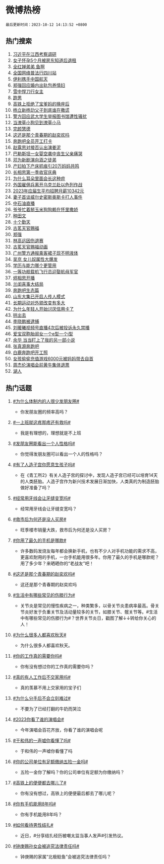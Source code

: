 # 微博热榜

`最后更新时间：2023-10-12 14:13:52 +0800`

## 热门搜索

1. [习近平在江西考察调研](https://m.weibo.cn/search?containerid=100103type%3D1%26t%3D10%26q%3D%23%E4%B9%A0%E8%BF%91%E5%B9%B3%E5%9C%A8%E6%B1%9F%E8%A5%BF%E8%80%83%E5%AF%9F%E8%B0%83%E7%A0%94%23&stream_entry_id=51&isnewpage=1&extparam=seat%3D1%26stream_entry_id%3D51%26pos%3D0%26filter_type%3Drealtimehot%26q%3D%2523%25E4%25B9%25A0%25E8%25BF%2591%25E5%25B9%25B3%25E5%259C%25A8%25E6%25B1%259F%25E8%25A5%25BF%25E8%2580%2583%25E5%25AF%259F%25E8%25B0%2583%25E7%25A0%2594%2523%26dgr%3D0%26c_type%3D51%26cate%3D10103%26display_time%3D1697091230%26pre_seqid%3D1697091230868027169203)
1. [女子怀孕5个月被房东知道后退租](https://m.weibo.cn/search?containerid=100103type%3D1%26t%3D10%26q%3D%23%E5%A5%B3%E5%AD%90%E6%80%80%E5%AD%955%E4%B8%AA%E6%9C%88%E8%A2%AB%E6%88%BF%E4%B8%9C%E7%9F%A5%E9%81%93%E5%90%8E%E9%80%80%E7%A7%9F%23&stream_entry_id=31&isnewpage=1&extparam=seat%3D1%26band_rank%3D1%26cate%3D5001%26stream_entry_id%3D31%26lcate%3D5001%26q%3D%2523%25E5%25A5%25B3%25E5%25AD%2590%25E6%2580%2580%25E5%25AD%25955%25E4%25B8%25AA%25E6%259C%2588%25E8%25A2%25AB%25E6%2588%25BF%25E4%25B8%259C%25E7%259F%25A5%25E9%2581%2593%25E5%2590%258E%25E9%2580%2580%25E7%25A7%259F%2523%26pos%3D0%26flag%3D1%26c_type%3D31%26dgr%3D0%26realpos%3D1%26filter_type%3Drealtimehot%26display_time%3D1697091230%26pre_seqid%3D1697091230868027169203)
1. [全红婵弟弟 鱼啊](https://m.weibo.cn/search?containerid=100103type%3D1%26t%3D10%26q%3D%E5%85%A8%E7%BA%A2%E5%A9%B5%E5%BC%9F%E5%BC%9F+%E9%B1%BC%E5%95%8A&stream_entry_id=31&isnewpage=1&extparam=seat%3D1%26band_rank%3D2%26cate%3D5001%26stream_entry_id%3D31%26lcate%3D5001%26q%3D%25E5%2585%25A8%25E7%25BA%25A2%25E5%25A9%25B5%25E5%25BC%259F%25E5%25BC%259F%2520%25E9%25B1%25BC%25E5%2595%258A%26pos%3D1%26flag%3D2%26c_type%3D31%26dgr%3D0%26realpos%3D2%26filter_type%3Drealtimehot%26display_time%3D1697091230%26pre_seqid%3D1697091230868027169203)
1. [全国网络普法行四川站](https://m.weibo.cn/search?containerid=100103type%3D1%26t%3D10%26q%3D%23%E5%85%A8%E5%9B%BD%E7%BD%91%E7%BB%9C%E6%99%AE%E6%B3%95%E8%A1%8C%E5%9B%9B%E5%B7%9D%E7%AB%99%23&stream_entry_id=31&isnewpage=1&extparam=seat%3D1%26band_rank%3D3%26cate%3D5001%26stream_entry_id%3D31%26lcate%3D5001%26q%3D%2523%25E5%2585%25A8%25E5%259B%25BD%25E7%25BD%2591%25E7%25BB%259C%25E6%2599%25AE%25E6%25B3%2595%25E8%25A1%258C%25E5%259B%259B%25E5%25B7%259D%25E7%25AB%2599%2523%26pos%3D2%26flag%3D0%26c_type%3D31%26dgr%3D0%26realpos%3D3%26filter_type%3Drealtimehot%26display_time%3D1697091230%26pre_seqid%3D1697091230868027169203)
1. [伊利携手中国航天](https://m.weibo.cn/search?containerid=100103type%3D1%26t%3D10%26q%3D%23%E4%BC%8A%E5%88%A9%E6%90%BA%E6%89%8B%E4%B8%AD%E5%9B%BD%E8%88%AA%E5%A4%A9%23&stream_entry_id=31&isnewpage=1&extparam=seat%3D1%26band_rank%3D4%26stream_entry_id%3D31%26is_ad_pos%3D1%26adid%3D207542%26lcate%3D5001%26topic_ad%3D1%26pos%3D3%26filter_type%3Drealtimehot%26q%3D%2523%25E4%25BC%258A%25E5%2588%25A9%25E6%2590%25BA%25E6%2589%258B%25E4%25B8%25AD%25E5%259B%25BD%25E8%2588%25AA%25E5%25A4%25A9%2523%26dgr%3D0%26c_type%3D31%26cate%3D5001%26display_time%3D1697091230%26pre_seqid%3D1697091230868027169203)
1. [郑强回应婚内出轨包养情妇](https://m.weibo.cn/search?containerid=100103type%3D1%26t%3D10%26q%3D%23%E9%83%91%E5%BC%BA%E5%9B%9E%E5%BA%94%E5%A9%9A%E5%86%85%E5%87%BA%E8%BD%A8%E5%8C%85%E5%85%BB%E6%83%85%E5%A6%87%23&stream_entry_id=31&isnewpage=1&extparam=seat%3D1%26band_rank%3D4%26cate%3D5001%26stream_entry_id%3D31%26lcate%3D5001%26q%3D%2523%25E9%2583%2591%25E5%25BC%25BA%25E5%259B%259E%25E5%25BA%2594%25E5%25A9%259A%25E5%2586%2585%25E5%2587%25BA%25E8%25BD%25A8%25E5%258C%2585%25E5%2585%25BB%25E6%2583%2585%25E5%25A6%2587%2523%26pos%3D4%26flag%3D1%26c_type%3D31%26dgr%3D0%26realpos%3D4%26filter_type%3Drealtimehot%26display_time%3D1697091230%26pre_seqid%3D1697091230868027169203)
1. [雪中悍刀行女主](https://m.weibo.cn/search?containerid=100103type%3D1%26t%3D10%26q%3D%23%E9%9B%AA%E4%B8%AD%E6%82%8D%E5%88%80%E8%A1%8C%E5%A5%B3%E4%B8%BB%23&stream_entry_id=31&isnewpage=1&extparam=seat%3D1%26band_rank%3D5%26cate%3D5001%26stream_entry_id%3D31%26lcate%3D5001%26q%3D%2523%25E9%259B%25AA%25E4%25B8%25AD%25E6%2582%258D%25E5%2588%2580%25E8%25A1%258C%25E5%25A5%25B3%25E4%25B8%25BB%2523%26pos%3D5%26flag%3D2%26c_type%3D31%26dgr%3D0%26realpos%3D5%26filter_type%3Drealtimehot%26display_time%3D1697091230%26pre_seqid%3D1697091230868027169203)
1. [跑男](https://m.weibo.cn/search?containerid=100103type%3D1%26t%3D10%26q%3D%E8%B7%91%E7%94%B7&stream_entry_id=31&isnewpage=1&extparam=seat%3D1%26band_rank%3D6%26cate%3D5001%26stream_entry_id%3D31%26lcate%3D5001%26q%3D%25E8%25B7%2591%25E7%2594%25B7%26pos%3D6%26flag%3D1%26c_type%3D31%26dgr%3D0%26realpos%3D6%26filter_type%3Drealtimehot%26display_time%3D1697091230%26pre_seqid%3D1697091230868027169203)
1. [高铁上拒绝了宝爹妈的换座后](https://m.weibo.cn/search?containerid=100103type%3D1%26t%3D10%26q%3D%23%E9%AB%98%E9%93%81%E4%B8%8A%E6%8B%92%E7%BB%9D%E4%BA%86%E5%AE%9D%E7%88%B9%E5%A6%88%E7%9A%84%E6%8D%A2%E5%BA%A7%E5%90%8E%23&stream_entry_id=31&isnewpage=1&extparam=seat%3D1%26band_rank%3D7%26cate%3D5001%26stream_entry_id%3D31%26lcate%3D5001%26q%3D%2523%25E9%25AB%2598%25E9%2593%2581%25E4%25B8%258A%25E6%258B%2592%25E7%25BB%259D%25E4%25BA%2586%25E5%25AE%259D%25E7%2588%25B9%25E5%25A6%2588%25E7%259A%2584%25E6%258D%25A2%25E5%25BA%25A7%25E5%2590%258E%2523%26pos%3D7%26flag%3D1%26c_type%3D31%26dgr%3D0%26realpos%3D7%26filter_type%3Drealtimehot%26display_time%3D1697091230%26pre_seqid%3D1697091230868027169203)
1. [杨立新杨玏父子到底谁在撒谎](https://m.weibo.cn/search?containerid=100103type%3D1%26t%3D10%26q%3D%23%E6%9D%A8%E7%AB%8B%E6%96%B0%E6%9D%A8%E7%8E%8F%E7%88%B6%E5%AD%90%E5%88%B0%E5%BA%95%E8%B0%81%E5%9C%A8%E6%92%92%E8%B0%8E%23&stream_entry_id=31&isnewpage=1&extparam=seat%3D1%26band_rank%3D8%26cate%3D5001%26stream_entry_id%3D31%26lcate%3D5001%26q%3D%2523%25E6%259D%25A8%25E7%25AB%258B%25E6%2596%25B0%25E6%259D%25A8%25E7%258E%258F%25E7%2588%25B6%25E5%25AD%2590%25E5%2588%25B0%25E5%25BA%2595%25E8%25B0%2581%25E5%259C%25A8%25E6%2592%2592%25E8%25B0%258E%2523%26pos%3D8%26flag%3D1%26c_type%3D31%26dgr%3D0%26realpos%3D8%26filter_type%3Drealtimehot%26display_time%3D1697091230%26pre_seqid%3D1697091230868027169203)
1. [警方回应武大学生举报图书馆遭性骚扰](https://m.weibo.cn/search?containerid=100103type%3D1%26t%3D10%26q%3D%23%E8%AD%A6%E6%96%B9%E5%9B%9E%E5%BA%94%E6%AD%A6%E5%A4%A7%E5%AD%A6%E7%94%9F%E4%B8%BE%E6%8A%A5%E5%9B%BE%E4%B9%A6%E9%A6%86%E9%81%AD%E6%80%A7%E9%AA%9A%E6%89%B0%23&stream_entry_id=31&isnewpage=1&extparam=seat%3D1%26band_rank%3D9%26cate%3D5001%26stream_entry_id%3D31%26lcate%3D5001%26q%3D%2523%25E8%25AD%25A6%25E6%2596%25B9%25E5%259B%259E%25E5%25BA%2594%25E6%25AD%25A6%25E5%25A4%25A7%25E5%25AD%25A6%25E7%2594%259F%25E4%25B8%25BE%25E6%258A%25A5%25E5%259B%25BE%25E4%25B9%25A6%25E9%25A6%2586%25E9%2581%25AD%25E6%2580%25A7%25E9%25AA%259A%25E6%2589%25B0%2523%26pos%3D9%26flag%3D1%26c_type%3D31%26dgr%3D0%26realpos%3D9%26filter_type%3Drealtimehot%26display_time%3D1697091230%26pre_seqid%3D1697091230868027169203)
1. [当潦草小狗见到潦草小马](https://m.weibo.cn/search?containerid=100103type%3D1%26t%3D10%26q%3D%23%E5%BD%93%E6%BD%A6%E8%8D%89%E5%B0%8F%E7%8B%97%E8%A7%81%E5%88%B0%E6%BD%A6%E8%8D%89%E5%B0%8F%E9%A9%AC%23&stream_entry_id=31&isnewpage=1&extparam=seat%3D1%26band_rank%3D10%26cate%3D5001%26stream_entry_id%3D31%26lcate%3D5001%26q%3D%2523%25E5%25BD%2593%25E6%25BD%25A6%25E8%258D%2589%25E5%25B0%258F%25E7%258B%2597%25E8%25A7%2581%25E5%2588%25B0%25E6%25BD%25A6%25E8%258D%2589%25E5%25B0%258F%25E9%25A9%25AC%2523%26pos%3D10%26flag%3D16%26c_type%3D31%26dgr%3D0%26realpos%3D10%26filter_type%3Drealtimehot%26display_time%3D1697091230%26pre_seqid%3D1697091230868027169203)
1. [完颜慧德](https://m.weibo.cn/search?containerid=100103type%3D1%26t%3D10%26q%3D%E5%AE%8C%E9%A2%9C%E6%85%A7%E5%BE%B7&stream_entry_id=31&isnewpage=1&extparam=seat%3D1%26band_rank%3D11%26cate%3D5001%26stream_entry_id%3D31%26lcate%3D5001%26q%3D%25E5%25AE%258C%25E9%25A2%259C%25E6%2585%25A7%25E5%25BE%25B7%26pos%3D11%26flag%3D2%26c_type%3D31%26dgr%3D0%26realpos%3D11%26filter_type%3Drealtimehot%26display_time%3D1697091230%26pre_seqid%3D1697091230868027169203)
1. [这还是那个青春期的赵奕欢吗](https://m.weibo.cn/search?containerid=100103type%3D1%26t%3D10%26q%3D%23%E8%BF%99%E8%BF%98%E6%98%AF%E9%82%A3%E4%B8%AA%E9%9D%92%E6%98%A5%E6%9C%9F%E7%9A%84%E8%B5%B5%E5%A5%95%E6%AC%A2%E5%90%97%23&stream_entry_id=31&isnewpage=1&extparam=seat%3D1%26band_rank%3D12%26cate%3D5001%26stream_entry_id%3D31%26lcate%3D5001%26q%3D%2523%25E8%25BF%2599%25E8%25BF%2598%25E6%2598%25AF%25E9%2582%25A3%25E4%25B8%25AA%25E9%259D%2592%25E6%2598%25A5%25E6%259C%259F%25E7%259A%2584%25E8%25B5%25B5%25E5%25A5%2595%25E6%25AC%25A2%25E5%2590%2597%2523%26pos%3D12%26flag%3D1%26c_type%3D31%26dgr%3D0%26realpos%3D12%26filter_type%3Drealtimehot%26display_time%3D1697091230%26pre_seqid%3D1697091230868027169203)
1. [奔跑吧全员开工打卡](https://m.weibo.cn/search?containerid=100103type%3D1%26t%3D10%26q%3D%23%E5%A5%94%E8%B7%91%E5%90%A7%E5%85%A8%E5%91%98%E5%BC%80%E5%B7%A5%E6%89%93%E5%8D%A1%23&stream_entry_id=31&isnewpage=1&extparam=seat%3D1%26band_rank%3D13%26cate%3D5001%26stream_entry_id%3D31%26lcate%3D5001%26q%3D%2523%25E5%25A5%2594%25E8%25B7%2591%25E5%2590%25A7%25E5%2585%25A8%25E5%2591%2598%25E5%25BC%2580%25E5%25B7%25A5%25E6%2589%2593%25E5%258D%25A1%2523%26pos%3D13%26flag%3D1%26c_type%3D31%26dgr%3D0%26realpos%3D13%26filter_type%3Drealtimehot%26display_time%3D1697091230%26pre_seqid%3D1697091230868027169203)
1. [赵露思对接否认出演姜泥](https://m.weibo.cn/search?containerid=100103type%3D1%26t%3D10%26q%3D%23%E8%B5%B5%E9%9C%B2%E6%80%9D%E5%AF%B9%E6%8E%A5%E5%90%A6%E8%AE%A4%E5%87%BA%E6%BC%94%E5%A7%9C%E6%B3%A5%23&stream_entry_id=31&isnewpage=1&extparam=seat%3D1%26band_rank%3D14%26cate%3D5001%26stream_entry_id%3D31%26lcate%3D5001%26q%3D%2523%25E8%25B5%25B5%25E9%259C%25B2%25E6%2580%259D%25E5%25AF%25B9%25E6%258E%25A5%25E5%2590%25A6%25E8%25AE%25A4%25E5%2587%25BA%25E6%25BC%2594%25E5%25A7%259C%25E6%25B3%25A5%2523%26pos%3D14%26flag%3D1%26c_type%3D31%26dgr%3D0%26realpos%3D14%26filter_type%3Drealtimehot%26display_time%3D1697091230%26pre_seqid%3D1697091230868027169203)
1. [巴勒斯坦一女婴空袭中丧生父亲痛哭](https://m.weibo.cn/search?containerid=100103type%3D1%26t%3D10%26q%3D%23%E5%B7%B4%E5%8B%92%E6%96%AF%E5%9D%A6%E4%B8%80%E5%A5%B3%E5%A9%B4%E7%A9%BA%E8%A2%AD%E4%B8%AD%E4%B8%A7%E7%94%9F%E7%88%B6%E4%BA%B2%E7%97%9B%E5%93%AD%23&stream_entry_id=31&isnewpage=1&extparam=seat%3D1%26band_rank%3D15%26cate%3D5001%26stream_entry_id%3D31%26lcate%3D5001%26q%3D%2523%25E5%25B7%25B4%25E5%258B%2592%25E6%2596%25AF%25E5%259D%25A6%25E4%25B8%2580%25E5%25A5%25B3%25E5%25A9%25B4%25E7%25A9%25BA%25E8%25A2%25AD%25E4%25B8%25AD%25E4%25B8%25A7%25E7%2594%259F%25E7%2588%25B6%25E4%25BA%25B2%25E7%2597%259B%25E5%2593%25AD%2523%26pos%3D15%26flag%3D0%26c_type%3D31%26dgr%3D0%26realpos%3D15%26filter_type%3Drealtimehot%26display_time%3D1697091230%26pre_seqid%3D1697091230868027169203)
1. [邓为新剧演向涵之徒弟](https://m.weibo.cn/search?containerid=100103type%3D1%26t%3D10%26q%3D%23%E9%82%93%E4%B8%BA%E6%96%B0%E5%89%A7%E6%BC%94%E5%90%91%E6%B6%B5%E4%B9%8B%E5%BE%92%E5%BC%9F%23&stream_entry_id=31&isnewpage=1&extparam=seat%3D1%26band_rank%3D16%26cate%3D5001%26stream_entry_id%3D31%26lcate%3D5001%26q%3D%2523%25E9%2582%2593%25E4%25B8%25BA%25E6%2596%25B0%25E5%2589%25A7%25E6%25BC%2594%25E5%2590%2591%25E6%25B6%25B5%25E4%25B9%258B%25E5%25BE%2592%25E5%25BC%259F%2523%26pos%3D16%26flag%3D1%26c_type%3D31%26dgr%3D0%26realpos%3D16%26filter_type%3Drealtimehot%26display_time%3D1697091230%26pre_seqid%3D1697091230868027169203)
1. [产妇拍下产床抓痕引20万妈妈共鸣](https://m.weibo.cn/search?containerid=100103type%3D1%26t%3D10%26q%3D%23%E4%BA%A7%E5%A6%87%E6%8B%8D%E4%B8%8B%E4%BA%A7%E5%BA%8A%E6%8A%93%E7%97%95%E5%BC%9520%E4%B8%87%E5%A6%88%E5%A6%88%E5%85%B1%E9%B8%A3%23&stream_entry_id=31&isnewpage=1&extparam=seat%3D1%26band_rank%3D17%26cate%3D5001%26stream_entry_id%3D31%26lcate%3D5001%26q%3D%2523%25E4%25BA%25A7%25E5%25A6%2587%25E6%258B%258D%25E4%25B8%258B%25E4%25BA%25A7%25E5%25BA%258A%25E6%258A%2593%25E7%2597%2595%25E5%25BC%259520%25E4%25B8%2587%25E5%25A6%2588%25E5%25A6%2588%25E5%2585%25B1%25E9%25B8%25A3%2523%26pos%3D17%26flag%3D2%26c_type%3D31%26dgr%3D0%26realpos%3D17%26filter_type%3Drealtimehot%26display_time%3D1697091230%26pre_seqid%3D1697091230868027169203)
1. [长相思第一季收官庆典](https://m.weibo.cn/search?containerid=100103type%3D1%26t%3D10%26q%3D%23%E9%95%BF%E7%9B%B8%E6%80%9D%E7%AC%AC%E4%B8%80%E5%AD%A3%E6%94%B6%E5%AE%98%E5%BA%86%E5%85%B8%23&stream_entry_id=31&isnewpage=1&extparam=seat%3D1%26band_rank%3D18%26cate%3D5001%26stream_entry_id%3D31%26lcate%3D5001%26q%3D%2523%25E9%2595%25BF%25E7%259B%25B8%25E6%2580%259D%25E7%25AC%25AC%25E4%25B8%2580%25E5%25AD%25A3%25E6%2594%25B6%25E5%25AE%2598%25E5%25BA%2586%25E5%2585%25B8%2523%26pos%3D18%26flag%3D1%26c_type%3D31%26dgr%3D0%26realpos%3D18%26filter_type%3Drealtimehot%26display_time%3D1697091230%26pre_seqid%3D1697091230868027169203)
1. [为什么耳朵里面会长这种痘](https://m.weibo.cn/search?containerid=100103type%3D1%26t%3D10%26q%3D%23%E4%B8%BA%E4%BB%80%E4%B9%88%E8%80%B3%E6%9C%B5%E9%87%8C%E9%9D%A2%E4%BC%9A%E9%95%BF%E8%BF%99%E7%A7%8D%E7%97%98%23&stream_entry_id=31&isnewpage=1&extparam=seat%3D1%26band_rank%3D19%26cate%3D5001%26stream_entry_id%3D31%26lcate%3D5001%26q%3D%2523%25E4%25B8%25BA%25E4%25BB%2580%25E4%25B9%2588%25E8%2580%25B3%25E6%259C%25B5%25E9%2587%258C%25E9%259D%25A2%25E4%25BC%259A%25E9%2595%25BF%25E8%25BF%2599%25E7%25A7%258D%25E7%2597%2598%2523%26pos%3D19%26flag%3D2%26c_type%3D31%26dgr%3D0%26realpos%3D19%26filter_type%3Drealtimehot%26display_time%3D1697091230%26pre_seqid%3D1697091230868027169203)
1. [外国雇佣兵离开乌克兰赴以色列作战](https://m.weibo.cn/search?containerid=100103type%3D1%26t%3D10%26q%3D%23%E5%A4%96%E5%9B%BD%E9%9B%87%E4%BD%A3%E5%85%B5%E7%A6%BB%E5%BC%80%E4%B9%8C%E5%85%8B%E5%85%B0%E8%B5%B4%E4%BB%A5%E8%89%B2%E5%88%97%E4%BD%9C%E6%88%98%23&stream_entry_id=31&isnewpage=1&extparam=seat%3D1%26band_rank%3D20%26cate%3D5001%26stream_entry_id%3D31%26lcate%3D5001%26q%3D%2523%25E5%25A4%2596%25E5%259B%25BD%25E9%259B%2587%25E4%25BD%25A3%25E5%2585%25B5%25E7%25A6%25BB%25E5%25BC%2580%25E4%25B9%258C%25E5%2585%258B%25E5%2585%25B0%25E8%25B5%25B4%25E4%25BB%25A5%25E8%2589%25B2%25E5%2588%2597%25E4%25BD%259C%25E6%2588%2598%2523%26pos%3D20%26flag%3D0%26c_type%3D31%26dgr%3D0%26realpos%3D20%26filter_type%3Drealtimehot%26display_time%3D1697091230%26pre_seqid%3D1697091230868027169203)
1. [2023年应届生平均招聘月薪10342元](https://m.weibo.cn/search?containerid=100103type%3D1%26t%3D10%26q%3D%232023%E5%B9%B4%E5%BA%94%E5%B1%8A%E7%94%9F%E5%B9%B3%E5%9D%87%E6%8B%9B%E8%81%98%E6%9C%88%E8%96%AA10342%E5%85%83%23&stream_entry_id=31&isnewpage=1&extparam=seat%3D1%26band_rank%3D21%26cate%3D5001%26stream_entry_id%3D31%26lcate%3D5001%26q%3D%25232023%25E5%25B9%25B4%25E5%25BA%2594%25E5%25B1%258A%25E7%2594%259F%25E5%25B9%25B3%25E5%259D%2587%25E6%258B%259B%25E8%2581%2598%25E6%259C%2588%25E8%2596%25AA10342%25E5%2585%2583%2523%26pos%3D21%26flag%3D0%26c_type%3D31%26dgr%3D0%26realpos%3D21%26filter_type%3Drealtimehot%26display_time%3D1697091230%26pre_seqid%3D1697091230868027169203)
1. [妻子首谈威尔史密斯奥斯卡打人事件](https://m.weibo.cn/search?containerid=100103type%3D1%26t%3D10%26q%3D%23%E5%A6%BB%E5%AD%90%E9%A6%96%E8%B0%88%E5%A8%81%E5%B0%94%E5%8F%B2%E5%AF%86%E6%96%AF%E5%A5%A5%E6%96%AF%E5%8D%A1%E6%89%93%E4%BA%BA%E4%BA%8B%E4%BB%B6%23&stream_entry_id=31&isnewpage=1&extparam=seat%3D1%26band_rank%3D22%26cate%3D5001%26stream_entry_id%3D31%26lcate%3D5001%26q%3D%2523%25E5%25A6%25BB%25E5%25AD%2590%25E9%25A6%2596%25E8%25B0%2588%25E5%25A8%2581%25E5%25B0%2594%25E5%258F%25B2%25E5%25AF%2586%25E6%2596%25AF%25E5%25A5%25A5%25E6%2596%25AF%25E5%258D%25A1%25E6%2589%2593%25E4%25BA%25BA%25E4%25BA%258B%25E4%25BB%25B6%2523%26pos%3D22%26flag%3D1%26c_type%3D31%26dgr%3D0%26realpos%3D22%26filter_type%3Drealtimehot%26display_time%3D1697091230%26pre_seqid%3D1697091230868027169203)
1. [中石油直播](https://m.weibo.cn/search?containerid=100103type%3D1%26t%3D10%26q%3D%23%E4%B8%AD%E7%9F%B3%E6%B2%B9%E7%9B%B4%E6%92%AD%23&stream_entry_id=31&isnewpage=1&extparam=seat%3D1%26band_rank%3D23%26cate%3D5001%26stream_entry_id%3D31%26lcate%3D5001%26q%3D%2523%25E4%25B8%25AD%25E7%259F%25B3%25E6%25B2%25B9%25E7%259B%25B4%25E6%2592%25AD%2523%26pos%3D23%26flag%3D1%26c_type%3D31%26dgr%3D0%26realpos%3D23%26filter_type%3Drealtimehot%26display_time%3D1697091230%26pre_seqid%3D1697091230868027169203)
1. [爷爷忙着掰玉米狗狗赖在怀里撒娇](https://m.weibo.cn/search?containerid=100103type%3D1%26t%3D10%26q%3D%23%E7%88%B7%E7%88%B7%E5%BF%99%E7%9D%80%E6%8E%B0%E7%8E%89%E7%B1%B3%E7%8B%97%E7%8B%97%E8%B5%96%E5%9C%A8%E6%80%80%E9%87%8C%E6%92%92%E5%A8%87%23&stream_entry_id=31&isnewpage=1&extparam=seat%3D1%26band_rank%3D24%26cate%3D5001%26stream_entry_id%3D31%26lcate%3D5001%26q%3D%2523%25E7%2588%25B7%25E7%2588%25B7%25E5%25BF%2599%25E7%259D%2580%25E6%258E%25B0%25E7%258E%2589%25E7%25B1%25B3%25E7%258B%2597%25E7%258B%2597%25E8%25B5%2596%25E5%259C%25A8%25E6%2580%2580%25E9%2587%258C%25E6%2592%2592%25E5%25A8%2587%2523%26pos%3D24%26flag%3D32768%26c_type%3D31%26dgr%3D0%26realpos%3D24%26filter_type%3Drealtimehot%26display_time%3D1697091230%26pre_seqid%3D1697091230868027169203)
1. [种田文](https://m.weibo.cn/search?containerid=100103type%3D1%26t%3D10%26q%3D%E7%A7%8D%E7%94%B0%E6%96%87&stream_entry_id=31&isnewpage=1&extparam=seat%3D1%26band_rank%3D25%26cate%3D5001%26stream_entry_id%3D31%26lcate%3D5001%26q%3D%25E7%25A7%258D%25E7%2594%25B0%25E6%2596%2587%26pos%3D25%26flag%3D1%26c_type%3D31%26dgr%3D0%26realpos%3D25%26filter_type%3Drealtimehot%26display_time%3D1697091230%26pre_seqid%3D1697091230868027169203)
1. [十个勤天](https://m.weibo.cn/search?containerid=100103type%3D1%26t%3D10%26q%3D%E5%8D%81%E4%B8%AA%E5%8B%A4%E5%A4%A9&stream_entry_id=31&isnewpage=1&extparam=seat%3D1%26band_rank%3D26%26cate%3D5001%26stream_entry_id%3D31%26lcate%3D5001%26q%3D%25E5%258D%2581%25E4%25B8%25AA%25E5%258B%25A4%25E5%25A4%25A9%26pos%3D26%26flag%3D1%26c_type%3D31%26dgr%3D0%26realpos%3D26%26filter_type%3Drealtimehot%26display_time%3D1697091230%26pre_seqid%3D1697091230868027169203)
1. [古茗天官赐福](https://m.weibo.cn/search?containerid=100103type%3D1%26t%3D10%26q%3D%E5%8F%A4%E8%8C%97%E5%A4%A9%E5%AE%98%E8%B5%90%E7%A6%8F&stream_entry_id=31&isnewpage=1&extparam=seat%3D1%26band_rank%3D27%26cate%3D5001%26stream_entry_id%3D31%26lcate%3D5001%26q%3D%25E5%258F%25A4%25E8%258C%2597%25E5%25A4%25A9%25E5%25AE%2598%25E8%25B5%2590%25E7%25A6%258F%26pos%3D27%26flag%3D1%26c_type%3D31%26dgr%3D0%26realpos%3D27%26filter_type%3Drealtimehot%26display_time%3D1697091230%26pre_seqid%3D1697091230868027169203)
1. [郑强](https://m.weibo.cn/search?containerid=100103type%3D1%26t%3D10%26q%3D%E9%83%91%E5%BC%BA&stream_entry_id=31&isnewpage=1&extparam=seat%3D1%26band_rank%3D28%26cate%3D5001%26stream_entry_id%3D31%26lcate%3D5001%26q%3D%25E9%2583%2591%25E5%25BC%25BA%26pos%3D28%26flag%3D1%26c_type%3D31%26dgr%3D0%26realpos%3D28%26filter_type%3Drealtimehot%26display_time%3D1697091230%26pre_seqid%3D1697091230868027169203)
1. [林高远因伤退赛](https://m.weibo.cn/search?containerid=100103type%3D1%26t%3D10%26q%3D%23%E6%9E%97%E9%AB%98%E8%BF%9C%E5%9B%A0%E4%BC%A4%E9%80%80%E8%B5%9B%23&stream_entry_id=31&isnewpage=1&extparam=seat%3D1%26band_rank%3D29%26cate%3D5001%26stream_entry_id%3D31%26lcate%3D5001%26q%3D%2523%25E6%259E%2597%25E9%25AB%2598%25E8%25BF%259C%25E5%259B%25A0%25E4%25BC%25A4%25E9%2580%2580%25E8%25B5%259B%2523%26pos%3D29%26flag%3D1%26c_type%3D31%26dgr%3D0%26realpos%3D29%26filter_type%3Drealtimehot%26display_time%3D1697091230%26pre_seqid%3D1697091230868027169203)
1. [古茗天官赐福动画](https://m.weibo.cn/search?containerid=100103type%3D1%26t%3D10%26q%3D%23%E5%8F%A4%E8%8C%97%E5%A4%A9%E5%AE%98%E8%B5%90%E7%A6%8F%E5%8A%A8%E7%94%BB%23&stream_entry_id=31&isnewpage=1&extparam=seat%3D1%26band_rank%3D30%26cate%3D5001%26stream_entry_id%3D31%26lcate%3D5001%26q%3D%2523%25E5%258F%25A4%25E8%258C%2597%25E5%25A4%25A9%25E5%25AE%2598%25E8%25B5%2590%25E7%25A6%258F%25E5%258A%25A8%25E7%2594%25BB%2523%26pos%3D30%26flag%3D1%26c_type%3D31%26dgr%3D0%26realpos%3D30%26filter_type%3Drealtimehot%26display_time%3D1697091230%26pre_seqid%3D1697091230868027169203)
1. [广州警方通报乘客裙子现不明液体](https://m.weibo.cn/search?containerid=100103type%3D1%26t%3D10%26q%3D%23%E5%B9%BF%E5%B7%9E%E8%AD%A6%E6%96%B9%E9%80%9A%E6%8A%A5%E4%B9%98%E5%AE%A2%E8%A3%99%E5%AD%90%E7%8E%B0%E4%B8%8D%E6%98%8E%E6%B6%B2%E4%BD%93%23&stream_entry_id=31&isnewpage=1&extparam=seat%3D1%26band_rank%3D31%26cate%3D5001%26stream_entry_id%3D31%26lcate%3D5001%26q%3D%2523%25E5%25B9%25BF%25E5%25B7%259E%25E8%25AD%25A6%25E6%2596%25B9%25E9%2580%259A%25E6%258A%25A5%25E4%25B9%2598%25E5%25AE%25A2%25E8%25A3%2599%25E5%25AD%2590%25E7%258E%25B0%25E4%25B8%258D%25E6%2598%258E%25E6%25B6%25B2%25E4%25BD%2593%2523%26pos%3D31%26flag%3D1%26c_type%3D31%26dgr%3D0%26realpos%3D31%26filter_type%3Drealtimehot%26display_time%3D1697091230%26pre_seqid%3D1697091230868027169203)
1. [吴京 女儿奴属性大爆发](https://m.weibo.cn/search?containerid=100103type%3D1%26t%3D10%26q%3D%E5%90%B4%E4%BA%AC+%E5%A5%B3%E5%84%BF%E5%A5%B4%E5%B1%9E%E6%80%A7%E5%A4%A7%E7%88%86%E5%8F%91&stream_entry_id=31&isnewpage=1&extparam=seat%3D1%26band_rank%3D32%26cate%3D5001%26stream_entry_id%3D31%26lcate%3D5001%26q%3D%25E5%2590%25B4%25E4%25BA%25AC%2520%25E5%25A5%25B3%25E5%2584%25BF%25E5%25A5%25B4%25E5%25B1%259E%25E6%2580%25A7%25E5%25A4%25A7%25E7%2588%2586%25E5%258F%2591%26pos%3D32%26flag%3D0%26c_type%3D31%26dgr%3D0%26realpos%3D32%26filter_type%3Drealtimehot%26display_time%3D1697091230%26pre_seqid%3D1697091230868027169203)
1. [学历与能力哪个更管用](https://m.weibo.cn/search?containerid=100103type%3D1%26t%3D10%26q%3D%23%E5%AD%A6%E5%8E%86%E4%B8%8E%E8%83%BD%E5%8A%9B%E5%93%AA%E4%B8%AA%E6%9B%B4%E7%AE%A1%E7%94%A8%23&stream_entry_id=31&isnewpage=1&extparam=seat%3D1%26band_rank%3D33%26cate%3D5001%26stream_entry_id%3D31%26lcate%3D5001%26q%3D%2523%25E5%25AD%25A6%25E5%258E%2586%25E4%25B8%258E%25E8%2583%25BD%25E5%258A%259B%25E5%2593%25AA%25E4%25B8%25AA%25E6%259B%25B4%25E7%25AE%25A1%25E7%2594%25A8%2523%26pos%3D33%26flag%3D1%26c_type%3D31%26dgr%3D0%26realpos%3D33%26filter_type%3Drealtimehot%26display_time%3D1697091230%26pre_seqid%3D1697091230868027169203)
1. [一等功舰载机飞行员迎娶航母军官](https://m.weibo.cn/search?containerid=100103type%3D1%26t%3D10%26q%3D%23%E4%B8%80%E7%AD%89%E5%8A%9F%E8%88%B0%E8%BD%BD%E6%9C%BA%E9%A3%9E%E8%A1%8C%E5%91%98%E8%BF%8E%E5%A8%B6%E8%88%AA%E6%AF%8D%E5%86%9B%E5%AE%98%23&stream_entry_id=31&isnewpage=1&extparam=seat%3D1%26band_rank%3D34%26cate%3D5001%26stream_entry_id%3D31%26lcate%3D5001%26q%3D%2523%25E4%25B8%2580%25E7%25AD%2589%25E5%258A%259F%25E8%2588%25B0%25E8%25BD%25BD%25E6%259C%25BA%25E9%25A3%259E%25E8%25A1%258C%25E5%2591%2598%25E8%25BF%258E%25E5%25A8%25B6%25E8%2588%25AA%25E6%25AF%258D%25E5%2586%259B%25E5%25AE%2598%2523%26pos%3D34%26flag%3D32768%26c_type%3D31%26dgr%3D0%26realpos%3D34%26filter_type%3Drealtimehot%26display_time%3D1697091230%26pre_seqid%3D1697091230868027169203)
1. [烬相思开播](https://m.weibo.cn/search?containerid=100103type%3D1%26t%3D10%26q%3D%23%E7%83%AC%E7%9B%B8%E6%80%9D%E5%BC%80%E6%92%AD%23&stream_entry_id=31&isnewpage=1&extparam=seat%3D1%26band_rank%3D35%26cate%3D5001%26stream_entry_id%3D31%26lcate%3D5001%26q%3D%2523%25E7%2583%25AC%25E7%259B%25B8%25E6%2580%259D%25E5%25BC%2580%25E6%2592%25AD%2523%26pos%3D35%26flag%3D0%26c_type%3D31%26dgr%3D0%26realpos%3D35%26filter_type%3Drealtimehot%26display_time%3D1697091230%26pre_seqid%3D1697091230868027169203)
1. [兰闺喜事大结局](https://m.weibo.cn/search?containerid=100103type%3D1%26t%3D10%26q%3D%E5%85%B0%E9%97%BA%E5%96%9C%E4%BA%8B%E5%A4%A7%E7%BB%93%E5%B1%80&stream_entry_id=31&isnewpage=1&extparam=seat%3D1%26band_rank%3D36%26cate%3D5001%26stream_entry_id%3D31%26lcate%3D5001%26q%3D%25E5%2585%25B0%25E9%2597%25BA%25E5%2596%259C%25E4%25BA%258B%25E5%25A4%25A7%25E7%25BB%2593%25E5%25B1%2580%26pos%3D36%26flag%3D1%26c_type%3D31%26dgr%3D0%26realpos%3D36%26filter_type%3Drealtimehot%26display_time%3D1697091230%26pre_seqid%3D1697091230868027169203)
1. [奔跑吧生态篇](https://m.weibo.cn/search?containerid=100103type%3D1%26t%3D10%26q%3D%23%E5%A5%94%E8%B7%91%E5%90%A7%E7%94%9F%E6%80%81%E7%AF%87%23&stream_entry_id=31&isnewpage=1&extparam=seat%3D1%26band_rank%3D37%26cate%3D5001%26stream_entry_id%3D31%26lcate%3D5001%26q%3D%2523%25E5%25A5%2594%25E8%25B7%2591%25E5%2590%25A7%25E7%2594%259F%25E6%2580%2581%25E7%25AF%2587%2523%26pos%3D37%26flag%3D1%26c_type%3D31%26dgr%3D0%26realpos%3D37%26filter_type%3Drealtimehot%26display_time%3D1697091230%26pre_seqid%3D1697091230868027169203)
1. [山东大集已开启人传人模式](https://m.weibo.cn/search?containerid=100103type%3D1%26t%3D10%26q%3D%23%E5%B1%B1%E4%B8%9C%E5%A4%A7%E9%9B%86%E5%B7%B2%E5%BC%80%E5%90%AF%E4%BA%BA%E4%BC%A0%E4%BA%BA%E6%A8%A1%E5%BC%8F%23&stream_entry_id=31&isnewpage=1&extparam=seat%3D1%26band_rank%3D38%26cate%3D5001%26stream_entry_id%3D31%26lcate%3D5001%26q%3D%2523%25E5%25B1%25B1%25E4%25B8%259C%25E5%25A4%25A7%25E9%259B%2586%25E5%25B7%25B2%25E5%25BC%2580%25E5%2590%25AF%25E4%25BA%25BA%25E4%25BC%25A0%25E4%25BA%25BA%25E6%25A8%25A1%25E5%25BC%258F%2523%26pos%3D38%26flag%3D32768%26c_type%3D31%26dgr%3D0%26realpos%3D38%26filter_type%3Drealtimehot%26display_time%3D1697091230%26pre_seqid%3D1697091230868027169203)
1. [长期运动对外貌改变有多大](https://m.weibo.cn/search?containerid=100103type%3D1%26t%3D10%26q%3D%23%E9%95%BF%E6%9C%9F%E8%BF%90%E5%8A%A8%E5%AF%B9%E5%A4%96%E8%B2%8C%E6%94%B9%E5%8F%98%E6%9C%89%E5%A4%9A%E5%A4%A7%23&stream_entry_id=31&isnewpage=1&extparam=seat%3D1%26band_rank%3D39%26cate%3D5001%26stream_entry_id%3D31%26lcate%3D5001%26q%3D%2523%25E9%2595%25BF%25E6%259C%259F%25E8%25BF%2590%25E5%258A%25A8%25E5%25AF%25B9%25E5%25A4%2596%25E8%25B2%258C%25E6%2594%25B9%25E5%258F%2598%25E6%259C%2589%25E5%25A4%259A%25E5%25A4%25A7%2523%26pos%3D39%26flag%3D0%26c_type%3D31%26dgr%3D0%26realpos%3D39%26filter_type%3Drealtimehot%26display_time%3D1697091230%26pre_seqid%3D1697091230868027169203)
1. [为什么年轻人开始讨厌信用卡了](https://m.weibo.cn/search?containerid=100103type%3D1%26t%3D10%26q%3D%23%E4%B8%BA%E4%BB%80%E4%B9%88%E5%B9%B4%E8%BD%BB%E4%BA%BA%E5%BC%80%E5%A7%8B%E8%AE%A8%E5%8E%8C%E4%BF%A1%E7%94%A8%E5%8D%A1%E4%BA%86%23&stream_entry_id=31&isnewpage=1&extparam=seat%3D1%26band_rank%3D40%26cate%3D5001%26stream_entry_id%3D31%26lcate%3D5001%26q%3D%2523%25E4%25B8%25BA%25E4%25BB%2580%25E4%25B9%2588%25E5%25B9%25B4%25E8%25BD%25BB%25E4%25BA%25BA%25E5%25BC%2580%25E5%25A7%258B%25E8%25AE%25A8%25E5%258E%258C%25E4%25BF%25A1%25E7%2594%25A8%25E5%258D%25A1%25E4%25BA%2586%2523%26pos%3D40%26flag%3D0%26c_type%3D31%26dgr%3D0%26realpos%3D40%26filter_type%3Drealtimehot%26display_time%3D1697091230%26pre_seqid%3D1697091230868027169203)
1. [拱出去](https://m.weibo.cn/search?containerid=100103type%3D1%26t%3D10%26q%3D%E6%8B%B1%E5%87%BA%E5%8E%BB&stream_entry_id=31&isnewpage=1&extparam=seat%3D1%26band_rank%3D41%26cate%3D5001%26stream_entry_id%3D31%26lcate%3D5001%26q%3D%25E6%258B%25B1%25E5%2587%25BA%25E5%258E%25BB%26pos%3D41%26flag%3D1%26c_type%3D31%26dgr%3D0%26realpos%3D41%26filter_type%3Drealtimehot%26display_time%3D1697091230%26pre_seqid%3D1697091230868027169203)
1. [李晓鹏被逮捕](https://m.weibo.cn/search?containerid=100103type%3D1%26t%3D10%26q%3D%23%E6%9D%8E%E6%99%93%E9%B9%8F%E8%A2%AB%E9%80%AE%E6%8D%95%23&stream_entry_id=31&isnewpage=1&extparam=seat%3D1%26band_rank%3D42%26cate%3D5001%26stream_entry_id%3D31%26lcate%3D5001%26q%3D%2523%25E6%259D%258E%25E6%2599%2593%25E9%25B9%258F%25E8%25A2%25AB%25E9%2580%25AE%25E6%258D%2595%2523%26pos%3D42%26flag%3D0%26c_type%3D31%26dgr%3D0%26realpos%3D42%26filter_type%3Drealtimehot%26display_time%3D1697091230%26pre_seqid%3D1697091230868027169203)
1. [刘暖曦视频号直播4次后被投诉永久禁播](https://m.weibo.cn/search?containerid=100103type%3D1%26t%3D10%26q%3D%23%E5%88%98%E6%9A%96%E6%9B%A6%E8%A7%86%E9%A2%91%E5%8F%B7%E7%9B%B4%E6%92%AD4%E6%AC%A1%E5%90%8E%E8%A2%AB%E6%8A%95%E8%AF%89%E6%B0%B8%E4%B9%85%E7%A6%81%E6%92%AD%23&stream_entry_id=31&isnewpage=1&extparam=seat%3D1%26band_rank%3D43%26cate%3D5001%26stream_entry_id%3D31%26lcate%3D5001%26q%3D%2523%25E5%2588%2598%25E6%259A%2596%25E6%259B%25A6%25E8%25A7%2586%25E9%25A2%2591%25E5%258F%25B7%25E7%259B%25B4%25E6%2592%25AD4%25E6%25AC%25A1%25E5%2590%258E%25E8%25A2%25AB%25E6%258A%2595%25E8%25AF%2589%25E6%25B0%25B8%25E4%25B9%2585%25E7%25A6%2581%25E6%2592%25AD%2523%26pos%3D43%26flag%3D0%26c_type%3D31%26dgr%3D0%26realpos%3D43%26filter_type%3Drealtimehot%26display_time%3D1697091230%26pre_seqid%3D1697091230868027169203)
1. [爱宝双胞胎闺女一个e型一个i型](https://m.weibo.cn/search?containerid=100103type%3D1%26t%3D10%26q%3D%23%E7%88%B1%E5%AE%9D%E5%8F%8C%E8%83%9E%E8%83%8E%E9%97%BA%E5%A5%B3%E4%B8%80%E4%B8%AAe%E5%9E%8B%E4%B8%80%E4%B8%AAi%E5%9E%8B%23&stream_entry_id=31&isnewpage=1&extparam=seat%3D1%26band_rank%3D44%26cate%3D5001%26stream_entry_id%3D31%26lcate%3D5001%26q%3D%2523%25E7%2588%25B1%25E5%25AE%259D%25E5%258F%258C%25E8%2583%259E%25E8%2583%258E%25E9%2597%25BA%25E5%25A5%25B3%25E4%25B8%2580%25E4%25B8%25AAe%25E5%259E%258B%25E4%25B8%2580%25E4%25B8%25AAi%25E5%259E%258B%2523%26pos%3D44%26flag%3D32768%26c_type%3D31%26dgr%3D0%26realpos%3D44%26filter_type%3Drealtimehot%26display_time%3D1697091230%26pre_seqid%3D1697091230868027169203)
1. [余华 当当盯上了我的另一部小说](https://m.weibo.cn/search?containerid=100103type%3D1%26t%3D10%26q%3D%E4%BD%99%E5%8D%8E+%E5%BD%93%E5%BD%93%E7%9B%AF%E4%B8%8A%E4%BA%86%E6%88%91%E7%9A%84%E5%8F%A6%E4%B8%80%E9%83%A8%E5%B0%8F%E8%AF%B4&stream_entry_id=31&isnewpage=1&extparam=seat%3D1%26band_rank%3D45%26cate%3D5001%26stream_entry_id%3D31%26lcate%3D5001%26q%3D%25E4%25BD%2599%25E5%258D%258E%2520%25E5%25BD%2593%25E5%25BD%2593%25E7%259B%25AF%25E4%25B8%258A%25E4%25BA%2586%25E6%2588%2591%25E7%259A%2584%25E5%258F%25A6%25E4%25B8%2580%25E9%2583%25A8%25E5%25B0%258F%25E8%25AF%25B4%26pos%3D45%26flag%3D0%26c_type%3D31%26dgr%3D0%26realpos%3D45%26filter_type%3Drealtimehot%26display_time%3D1697091230%26pre_seqid%3D1697091230868027169203)
1. [张真源奔跑吧](https://m.weibo.cn/search?containerid=100103type%3D1%26t%3D10%26q%3D%23%E5%BC%A0%E7%9C%9F%E6%BA%90%E5%A5%94%E8%B7%91%E5%90%A7%23&stream_entry_id=31&isnewpage=1&extparam=seat%3D1%26band_rank%3D46%26cate%3D5001%26stream_entry_id%3D31%26lcate%3D5001%26q%3D%2523%25E5%25BC%25A0%25E7%259C%259F%25E6%25BA%2590%25E5%25A5%2594%25E8%25B7%2591%25E5%2590%25A7%2523%26pos%3D46%26flag%3D1%26c_type%3D31%26dgr%3D0%26realpos%3D46%26filter_type%3Drealtimehot%26display_time%3D1697091230%26pre_seqid%3D1697091230868027169203)
1. [白鹿奔跑吧开工照](https://m.weibo.cn/search?containerid=100103type%3D1%26t%3D10%26q%3D%23%E7%99%BD%E9%B9%BF%E5%A5%94%E8%B7%91%E5%90%A7%E5%BC%80%E5%B7%A5%E7%85%A7%23&stream_entry_id=31&isnewpage=1&extparam=seat%3D1%26band_rank%3D47%26cate%3D5001%26stream_entry_id%3D31%26lcate%3D5001%26q%3D%2523%25E7%2599%25BD%25E9%25B9%25BF%25E5%25A5%2594%25E8%25B7%2591%25E5%2590%25A7%25E5%25BC%2580%25E5%25B7%25A5%25E7%2585%25A7%2523%26pos%3D47%26flag%3D1%26c_type%3D31%26dgr%3D0%26realpos%3D47%26filter_type%3Drealtimehot%26display_time%3D1697091230%26pre_seqid%3D1697091230868027169203)
1. [女孩偷偷充值游戏6000元被妈妈带去自首](https://m.weibo.cn/search?containerid=100103type%3D1%26t%3D10%26q%3D%23%E5%A5%B3%E5%AD%A9%E5%81%B7%E5%81%B7%E5%85%85%E5%80%BC%E6%B8%B8%E6%88%8F6000%E5%85%83%E8%A2%AB%E5%A6%88%E5%A6%88%E5%B8%A6%E5%8E%BB%E8%87%AA%E9%A6%96%23&stream_entry_id=31&isnewpage=1&extparam=seat%3D1%26band_rank%3D48%26cate%3D5001%26stream_entry_id%3D31%26lcate%3D5001%26q%3D%2523%25E5%25A5%25B3%25E5%25AD%25A9%25E5%2581%25B7%25E5%2581%25B7%25E5%2585%2585%25E5%2580%25BC%25E6%25B8%25B8%25E6%2588%258F6000%25E5%2585%2583%25E8%25A2%25AB%25E5%25A6%2588%25E5%25A6%2588%25E5%25B8%25A6%25E5%258E%25BB%25E8%2587%25AA%25E9%25A6%2596%2523%26pos%3D48%26flag%3D32768%26c_type%3D31%26dgr%3D0%26realpos%3D48%26filter_type%3Drealtimehot%26display_time%3D1697091230%26pre_seqid%3D1697091230868027169203)
1. [周杰伦演唱会前黄牛集体退票](https://m.weibo.cn/search?containerid=100103type%3D1%26t%3D10%26q%3D%23%E5%91%A8%E6%9D%B0%E4%BC%A6%E6%BC%94%E5%94%B1%E4%BC%9A%E5%89%8D%E9%BB%84%E7%89%9B%E9%9B%86%E4%BD%93%E9%80%80%E7%A5%A8%23&stream_entry_id=31&isnewpage=1&extparam=seat%3D1%26band_rank%3D49%26cate%3D5001%26stream_entry_id%3D31%26lcate%3D5001%26q%3D%2523%25E5%2591%25A8%25E6%259D%25B0%25E4%25BC%25A6%25E6%25BC%2594%25E5%2594%25B1%25E4%25BC%259A%25E5%2589%258D%25E9%25BB%2584%25E7%2589%259B%25E9%259B%2586%25E4%25BD%2593%25E9%2580%2580%25E7%25A5%25A8%2523%26pos%3D49%26flag%3D0%26c_type%3D31%26dgr%3D0%26realpos%3D49%26filter_type%3Drealtimehot%26display_time%3D1697091230%26pre_seqid%3D1697091230868027169203)
1. [湖人](https://m.weibo.cn/search?containerid=100103type%3D1%26t%3D10%26q%3D%E6%B9%96%E4%BA%BA&stream_entry_id=31&isnewpage=1&extparam=seat%3D1%26band_rank%3D50%26cate%3D5001%26stream_entry_id%3D31%26lcate%3D5001%26q%3D%25E6%25B9%2596%25E4%25BA%25BA%26pos%3D50%26flag%3D1%26c_type%3D31%26dgr%3D0%26realpos%3D50%26filter_type%3Drealtimehot%26display_time%3D1697091230%26pre_seqid%3D1697091230868027169203)

## 热门话题

1. [#为什么体制内的人很少发朋友圈#](https://m.weibo.cn/search?containerid=231522type%3D1%26t%3D10%26q%3D%23%E4%B8%BA%E4%BB%80%E4%B9%88%E4%BD%93%E5%88%B6%E5%86%85%E7%9A%84%E4%BA%BA%E5%BE%88%E5%B0%91%E5%8F%91%E6%9C%8B%E5%8F%8B%E5%9C%88%23&stream_entry_id=128&isnewpage=1&extparam=seat%3D1%26unitid%3D1696940857446%26pos%3D1-0-0%26c_type%3D128%26dgr%3D0%26lcate%3D5004%26cate%3D5004%26display_time%3D1697091231%26pre_seqid%3D169709123196401970031)
    - 你发朋友圈的频率高吗？

1. [#一上班就这疼那疼还有救吗#](https://m.weibo.cn/search?containerid=231522type%3D1%26t%3D10%26q%3D%23%E4%B8%80%E4%B8%8A%E7%8F%AD%E5%B0%B1%E8%BF%99%E7%96%BC%E9%82%A3%E7%96%BC%E8%BF%98%E6%9C%89%E6%95%91%E5%90%97%23&stream_entry_id=128&isnewpage=1&extparam=seat%3D1%26unitid%3D1696995449524%26pos%3D1-0-1%26c_type%3D128%26dgr%3D0%26lcate%3D5004%26cate%3D5004%26display_time%3D1697091231%26pre_seqid%3D169709123196401970031)
    - 我是有理想的，理想就是不上班

1. [#发朋友圈能看出一个人性格吗#](https://m.weibo.cn/search?containerid=231522type%3D1%26t%3D10%26q%3D%23%E5%8F%91%E6%9C%8B%E5%8F%8B%E5%9C%88%E8%83%BD%E7%9C%8B%E5%87%BA%E4%B8%80%E4%B8%AA%E4%BA%BA%E6%80%A7%E6%A0%BC%E5%90%97%23&stream_entry_id=128&isnewpage=1&extparam=seat%3D1%26unitid%3D1697065984331%26pos%3D1-0-2%26c_type%3D128%26dgr%3D0%26lcate%3D5004%26cate%3D5004%26display_time%3D1697091231%26pre_seqid%3D169709123196401970031)
    - 你觉得发朋友圈可以看出一个人的性格吗？

1. [#有了人造子宫你愿意生孩子吗#](https://m.weibo.cn/search?containerid=231522type%3D1%26t%3D10%26q%3D%23%E6%9C%89%E4%BA%86%E4%BA%BA%E9%80%A0%E5%AD%90%E5%AE%AB%E4%BD%A0%E6%84%BF%E6%84%8F%E7%94%9F%E5%AD%A9%E5%AD%90%E5%90%97%23&stream_entry_id=128&isnewpage=1&extparam=seat%3D1%26unitid%3D1697088799961%26pos%3D1-0-3%26c_type%3D128%26dgr%3D0%26lcate%3D5004%26cate%3D5004%26display_time%3D1697091231%26pre_seqid%3D169709123196401970031)
    - 在《青工所2》有关人造子宫的探讨中，发现人造子宫已经可以培育14天的人类胚胎。人造子宫作为新兴技术发展日渐加快，人类真的为制造胚胎做好准备了吗？

1. [#经常用牙线会让牙缝变宽吗#](https://m.weibo.cn/search?containerid=231522type%3D1%26t%3D10%26q%3D%23%E7%BB%8F%E5%B8%B8%E7%94%A8%E7%89%99%E7%BA%BF%E4%BC%9A%E8%AE%A9%E7%89%99%E7%BC%9D%E5%8F%98%E5%AE%BD%E5%90%97%23&stream_entry_id=128&isnewpage=1&extparam=seat%3D1%26unitid%3D1697065994804%26pos%3D1-0-4%26c_type%3D128%26dgr%3D0%26lcate%3D5004%26cate%3D5004%26display_time%3D1697091231%26pre_seqid%3D169709123196401970031)
    - 经常用牙线会让牙缝变宽吗？

1. [#救市后为何还是没人买房#](https://m.weibo.cn/search?containerid=231522type%3D1%26t%3D10%26q%3D%23%E6%95%91%E5%B8%82%E5%90%8E%E4%B8%BA%E4%BD%95%E8%BF%98%E6%98%AF%E6%B2%A1%E4%BA%BA%E4%B9%B0%E6%88%BF%23&stream_entry_id=128&isnewpage=1&extparam=seat%3D1%26unitid%3D1697038424661%26pos%3D1-0-5%26c_type%3D128%26dgr%3D0%26lcate%3D5004%26cate%3D5004%26display_time%3D1697091231%26pre_seqid%3D169709123196401970031)
    - 旺季楼市销量大跌，救市后为何还是没人买房？

1. [#你用了最久的手机是哪款#](https://m.weibo.cn/search?containerid=231522type%3D1%26t%3D10%26q%3D%23%E4%BD%A0%E7%94%A8%E4%BA%86%E6%9C%80%E4%B9%85%E7%9A%84%E6%89%8B%E6%9C%BA%E6%98%AF%E5%93%AA%E6%AC%BE%23&stream_entry_id=128&isnewpage=1&extparam=seat%3D1%26unitid%3D1696995739983%26pos%3D1-0-6%26c_type%3D128%26dgr%3D0%26lcate%3D5004%26cate%3D5004%26display_time%3D1697091231%26pre_seqid%3D169709123196401970031)
    - 许多数码发烧友每年都会换新手机，也有不少人对手机功能的需求不高，更喜欢耐用的手机，一台手机能用很多年。你用了最久的手机是哪款呢？用了多少年？来晒晒你的“老战友”吧！

1. [#这还是那个青春期的赵奕欢吗#](https://m.weibo.cn/search?containerid=231522type%3D1%26t%3D10%26q%3D%23%E8%BF%99%E8%BF%98%E6%98%AF%E9%82%A3%E4%B8%AA%E9%9D%92%E6%98%A5%E6%9C%9F%E7%9A%84%E8%B5%B5%E5%A5%95%E6%AC%A2%E5%90%97%23&stream_entry_id=128&isnewpage=1&extparam=seat%3D1%26unitid%3D1697087870288%26pos%3D1-0-7%26c_type%3D128%26dgr%3D0%26lcate%3D5004%26cate%3D5004%26display_time%3D1697091231%26pre_seqid%3D169709123196401970031)
    - 这还是那个青春期的赵奕欢吗

1. [#生活中有哪些常见的伤膝行为#](https://m.weibo.cn/search?containerid=231522type%3D1%26t%3D10%26q%3D%23%E7%94%9F%E6%B4%BB%E4%B8%AD%E6%9C%89%E5%93%AA%E4%BA%9B%E5%B8%B8%E8%A7%81%E7%9A%84%E4%BC%A4%E8%86%9D%E8%A1%8C%E4%B8%BA%23&stream_entry_id=128&isnewpage=1&extparam=seat%3D1%26unitid%3D1697079495935%26pos%3D1-0-8%26c_type%3D128%26dgr%3D0%26lcate%3D5004%26cate%3D5004%26display_time%3D1697091231%26pre_seqid%3D169709123196401970031)
    - 关节炎是常见的慢性疾病之一，种类繁多，以骨关节炎患病率最高。骨关节炎好发于负重关节及活动量较多的关节，如膝关节、髋关节等。#生活中有哪些常见的伤膝行为#？世界关节炎日，戳图了解↓↓转给你关心的人！

1. [#为什么很多人都喜欢秋天#](https://m.weibo.cn/search?containerid=231522type%3D1%26t%3D10%26q%3D%23%E4%B8%BA%E4%BB%80%E4%B9%88%E5%BE%88%E5%A4%9A%E4%BA%BA%E9%83%BD%E5%96%9C%E6%AC%A2%E7%A7%8B%E5%A4%A9%23&stream_entry_id=128&isnewpage=1&extparam=seat%3D1%26unitid%3D1696984647317%26pos%3D1-0-9%26c_type%3D128%26dgr%3D0%26lcate%3D5004%26cate%3D5004%26display_time%3D1697091231%26pre_seqid%3D169709123196401970031)
    - 为什么很多人都喜欢秋天。

1. [#你的工作真的需要你吗#](https://m.weibo.cn/search?containerid=231522type%3D1%26t%3D10%26q%3D%23%E4%BD%A0%E7%9A%84%E5%B7%A5%E4%BD%9C%E7%9C%9F%E7%9A%84%E9%9C%80%E8%A6%81%E4%BD%A0%E5%90%97%23&stream_entry_id=128&isnewpage=1&extparam=seat%3D1%26unitid%3D1697081574635%26pos%3D1-0-10%26c_type%3D128%26dgr%3D0%26lcate%3D5004%26cate%3D5004%26display_time%3D1697091231%26pre_seqid%3D169709123196401970031)
    - 你有没有想过你的工作真的需要你吗？

1. [#真的有人工作后不交家用吗#](https://m.weibo.cn/search?containerid=231522type%3D1%26t%3D10%26q%3D%23%E7%9C%9F%E7%9A%84%E6%9C%89%E4%BA%BA%E5%B7%A5%E4%BD%9C%E5%90%8E%E4%B8%8D%E4%BA%A4%E5%AE%B6%E7%94%A8%E5%90%97%23&stream_entry_id=128&isnewpage=1&extparam=seat%3D1%26unitid%3D1697087865776%26pos%3D1-0-11%26c_type%3D128%26dgr%3D0%26lcate%3D5004%26cate%3D5004%26display_time%3D1697091231%26pre_seqid%3D169709123196401970031)
    - 真的羡慕不用上交家用的宝子们

1. [#为什么分手后不会立刻难过#](https://m.weibo.cn/search?containerid=231522type%3D1%26t%3D10%26q%3D%23%E4%B8%BA%E4%BB%80%E4%B9%88%E5%88%86%E6%89%8B%E5%90%8E%E4%B8%8D%E4%BC%9A%E7%AB%8B%E5%88%BB%E9%9A%BE%E8%BF%87%23&stream_entry_id=128&isnewpage=1&extparam=seat%3D1%26unitid%3D1696999085778%26pos%3D1-0-12%26c_type%3D128%26dgr%3D0%26lcate%3D5004%26cate%3D5004%26display_time%3D1697091231%26pre_seqid%3D169709123196401970031)
    - 不要为了已经打翻的牛奶而哭泣

1. [#2023你看了谁的演唱会#](https://m.weibo.cn/search?containerid=231522type%3D1%26t%3D10%26q%3D%232023%E4%BD%A0%E7%9C%8B%E4%BA%86%E8%B0%81%E7%9A%84%E6%BC%94%E5%94%B1%E4%BC%9A%23&stream_entry_id=128&isnewpage=1&extparam=seat%3D1%26unitid%3D1697035108749%26pos%3D1-0-13%26c_type%3D128%26dgr%3D0%26lcate%3D5004%26cate%3D5004%26display_time%3D1697091231%26pre_seqid%3D169709123196401970031)
    - 今年演唱会百花齐放，你看了谁的演唱会呢

1. [#于和伟的一声嘘你看懂了吗#](https://m.weibo.cn/search?containerid=231522type%3D1%26t%3D10%26q%3D%23%E4%BA%8E%E5%92%8C%E4%BC%9F%E7%9A%84%E4%B8%80%E5%A3%B0%E5%98%98%E4%BD%A0%E7%9C%8B%E6%87%82%E4%BA%86%E5%90%97%23&stream_entry_id=128&isnewpage=1&extparam=seat%3D1%26unitid%3D1696949872865%26pos%3D1-0-14%26c_type%3D128%26dgr%3D0%26lcate%3D5004%26cate%3D5004%26display_time%3D1697091231%26pre_seqid%3D169709123196401970031)
    - 于和伟的一声嘘你看懂了吗

1. [#你的公司单位有足额缴纳五险一金吗#](https://m.weibo.cn/search?containerid=231522type%3D1%26t%3D10%26q%3D%23%E4%BD%A0%E7%9A%84%E5%85%AC%E5%8F%B8%E5%8D%95%E4%BD%8D%E6%9C%89%E8%B6%B3%E9%A2%9D%E7%BC%B4%E7%BA%B3%E4%BA%94%E9%99%A9%E4%B8%80%E9%87%91%E5%90%97%23&stream_entry_id=128&isnewpage=1&extparam=seat%3D1%26unitid%3D1696946600494%26pos%3D1-0-15%26c_type%3D128%26dgr%3D0%26lcate%3D5004%26cate%3D5004%26display_time%3D1697091231%26pre_seqid%3D169709123196401970031)
    - 五险一金你了解吗？你的公司单位有足额为你缴纳吗？

1. [#高铁上的便便都去哪儿了#](https://m.weibo.cn/search?containerid=231522type%3D1%26t%3D10%26q%3D%23%E9%AB%98%E9%93%81%E4%B8%8A%E7%9A%84%E4%BE%BF%E4%BE%BF%E9%83%BD%E5%8E%BB%E5%93%AA%E5%84%BF%E4%BA%86%23&stream_entry_id=128&isnewpage=1&extparam=seat%3D1%26unitid%3D1696994273096%26pos%3D1-0-16%26c_type%3D128%26dgr%3D0%26lcate%3D5004%26cate%3D5004%26display_time%3D1697091231%26pre_seqid%3D169709123196401970031)
    - 你有没有想过，高铁上的便便最后都去了哪儿呢？

1. [#你有手机能用8年吗#](https://m.weibo.cn/search?containerid=231522type%3D1%26t%3D10%26q%3D%23%E4%BD%A0%E6%9C%89%E6%89%8B%E6%9C%BA%E8%83%BD%E7%94%A88%E5%B9%B4%E5%90%97%23&stream_entry_id=128&isnewpage=1&extparam=seat%3D1%26unitid%3D1696991234034%26pos%3D1-0-17%26c_type%3D128%26dgr%3D0%26lcate%3D5004%26cate%3D5004%26display_time%3D1697091231%26pre_seqid%3D169709123196401970031)
    - 你有手机能用8年吗？

1. [#如何看待男性结扎#](https://m.weibo.cn/search?containerid=231522type%3D1%26t%3D10%26q%3D%23%E5%A6%82%E4%BD%95%E7%9C%8B%E5%BE%85%E7%94%B7%E6%80%A7%E7%BB%93%E6%89%8E%23&stream_entry_id=128&isnewpage=1&extparam=seat%3D1%26unitid%3D1696933640661%26pos%3D1-0-18%26c_type%3D128%26dgr%3D0%26lcate%3D5004%26cate%3D5004%26display_time%3D1697091231%26pre_seqid%3D169709123196401970031)
    - 近日，#分享结扎经历被嘲太监当事人发声#引发热议。

1. [#钟庚赐孙女会被追究法律责任吗#](https://m.weibo.cn/search?containerid=231522type%3D1%26t%3D10%26q%3D%23%E9%92%9F%E5%BA%9A%E8%B5%90%E5%AD%99%E5%A5%B3%E4%BC%9A%E8%A2%AB%E8%BF%BD%E7%A9%B6%E6%B3%95%E5%BE%8B%E8%B4%A3%E4%BB%BB%E5%90%97%23&stream_entry_id=128&isnewpage=1&extparam=seat%3D1%26unitid%3D1696929754424%26pos%3D1-0-19%26c_type%3D128%26dgr%3D0%26lcate%3D5004%26cate%3D5004%26display_time%3D1697091231%26pre_seqid%3D169709123196401970031)
    - 钟庚赐的家属“北极鲶鱼”会被追究法律责任吗？

